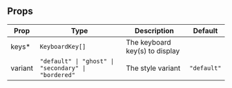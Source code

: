 <!-- This file is automatically generated, do not edit manually. -->

<script setup>
import AppKeyboardShortcutPlayground from './AppKeyboardShortcutPlayground.vue'
</script>

<AppKeyboardShortcutPlayground />

## Props

| Prop | Type | Description | Default |
| ---- | ---- | ----------- | ------- |
| keys* | `KeyboardKey[]` | The keyboard key(s) to display |  |
| variant | `"default" \| "ghost" \| "secondary" \| "bordered"` | The style variant | `"default"` |

